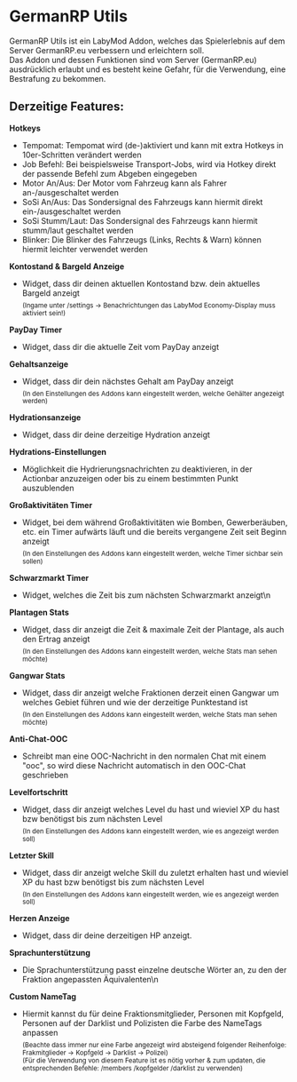# GermanRP Utils
GermanRP Utils ist ein LabyMod Addon, welches das Spielerlebnis auf dem Server GermanRP.eu verbessern und erleichtern soll.\
Das Addon und dessen Funktionen sind vom Server (GermanRP.eu) ausdrücklich erlaubt und es besteht keine Gefahr, für die Verwendung, eine Bestrafung zu bekommen.

## Derzeitige Features:
**Hotkeys**
- Tempomat: Tempomat wird (de-)aktiviert und kann mit extra Hotkeys in 10er-Schritten verändert werden
- Job Befehl: Bei beispielsweise Transport-Jobs, wird via Hotkey direkt der passende Befehl zum Abgeben eingegeben
- Motor An/Aus: Der Motor vom Fahrzeug kann als Fahrer an-/ausgeschaltet werden
- SoSi An/Aus: Das Sondersignal des Fahrzeugs kann hiermit direkt ein-/ausgeschaltet werden
- SoSi Stumm/Laut: Das Sondersignal des Fahrzeugs kann hiermit stumm/laut geschaltet werden
- Blinker: Die Blinker des Fahrzeugs (Links, Rechts & Warn) können hiermit leichter verwendet werden

**Kontostand & Bargeld Anzeige**
- Widget, dass dir deinen aktuellen Kontostand bzw. dein aktuelles Bargeld anzeigt\
	<sub>(Ingame unter /settings -> Benachrichtungen das LabyMod Economy-Display muss aktiviert sein!)</sub>

**PayDay Timer**
- Widget, dass dir die aktuelle Zeit vom PayDay anzeigt

**Gehaltsanzeige**
- Widget, dass dir dein nächstes Gehalt am PayDay anzeigt\
  <sub>(In den Einstellungen des Addons kann eingestellt werden, welche Gehälter angezeigt werden)</sub>

**Hydrationsanzeige**
- Widget, dass dir deine derzeitige Hydration anzeigt

**Hydrations-Einstellungen**
- Möglichkeit die Hydrierungsnachrichten zu deaktivieren, in der Actionbar anzuzeigen
oder bis zu einem bestimmten Punkt auszublenden

**Großaktivitäten Timer**
- Widget, bei dem während Großaktivitäten wie Bomben, Gewerberäuben, etc. ein Timer aufwärts läuft
und die bereits vergangene Zeit seit Beginn anzeigt\
  <sub>(In den Einstellungen des Addons kann eingestellt werden, welche Timer sichbar sein sollen)</sub>

**Schwarzmarkt Timer**
- Widget, welches die Zeit bis zum nächsten Schwarzmarkt anzeigt\n

**Plantagen Stats**
- Widget, dass dir anzeigt die Zeit & maximale Zeit der Plantage, als auch den Ertrag anzeigt\
  <sub>(In den Einstellungen des Addons kann eingestellt werden, welche Stats man sehen möchte)</sub>

**Gangwar Stats**
- Widget, dass dir anzeigt welche Fraktionen derzeit einen Gangwar um welches Gebiet führen und wie der derzeitige Punktestand ist\
<sub>(In den Einstellungen des Addons kann eingestellt werden, welche Stats man sehen möchte)</sub>

**Anti-Chat-OOC**
- Schreibt man eine OOC-Nachricht in den normalen Chat mit einem "ooc", so wird diese Nachricht automatisch in den OOC-Chat geschrieben

**Levelfortschritt**
- Widget, dass dir anzeigt welches Level du hast und wieviel XP du hast bzw benötigst bis zum nächsten Level\
<sub>(In den Einstellungen des Addons kann eingestellt werden, wie es angezeigt werden soll)</sub>

**Letzter Skill**
- Widget, dass dir anzeigt welche Skill du zuletzt erhalten hast und wieviel XP du hast bzw benötigst bis zum nächsten Level\
<sub>(In den Einstellungen des Addons kann eingestellt werden, wie es angezeigt werden soll)</sub>

**Herzen Anzeige**
- Widget, dass dir deine derzeitigen HP anzeigt.

**Sprachunterstützung**
- Die Sprachunterstützung passt einzelne deutsche Wörter an, zu den der Fraktion angepassten Äquivalenten\n

**Custom NameTag**
- Hiermit kannst du für deine Fraktionsmitglieder, Personen mit Kopfgeld, Personen auf der Darklist und Polizisten die Farbe des NameTags anpassen\
<sub>(Beachte dass immer nur eine Farbe angezeigt wird absteigend folgender Reihenfolge: Frakmitglieder -> Kopfgeld -> Darklist -> Polizei)\
(Für die Verwendung von diesem Feature ist es nötig vorher & zum updaten, die entsprechenden Befehle: /members /kopfgelder /darklist zu verwenden)</sub>

